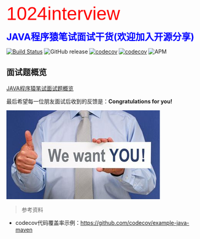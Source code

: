 <p><font size="100" face="arial" color="red">1024interview</font></p>
<b><font color=blue size=5>JAVA程序猿笔试面试干货(欢迎加入开源分享)</font></b>

[![Build Status](https://travis-ci.com/Byron4j/1024interview.svg?branch=develop)](https://travis-ci.com/Byron4j/1024interview)
![GitHub release](https://img.shields.io/github/release-pre/byron4j/1024interview.svg)
[![codecov](https://codecov.io/gh/Byron4j/1024interview/branch/develop/graph/badge.svg)](https://codecov.io/gh/Byron4j/1024interview)
[![codecov](https://scan.coverity.com/projects/17857/badge.svg)](https://scan.coverity.com/projects/17857)
![APM](https://img.shields.io/apm/l/vim-mode.svg?label=License&style=popout)


## 面试题概览

[JAVA程序猿笔试面试题概览](面试题概览.md)






最后希望每一位朋友面试后收到的反馈是：**Congratulations for you!**

![](pictures/tag.jpg)

>参考资料

- codecov代码覆盖率示例：https://github.com/codecov/example-java-maven

